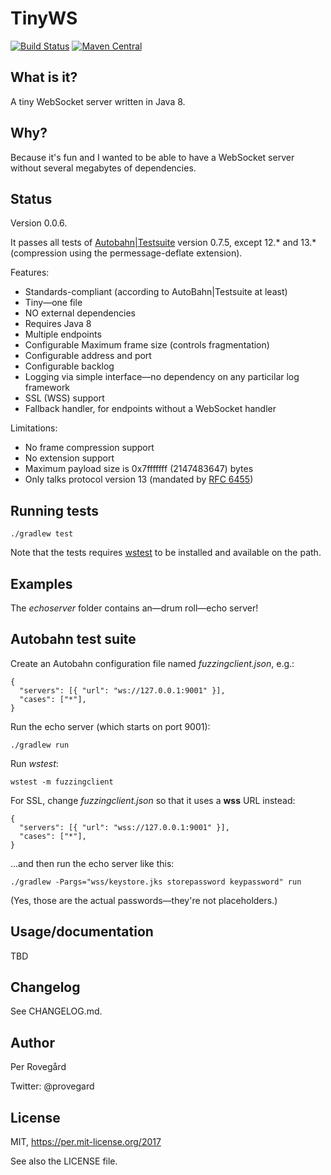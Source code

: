 # TinyWS

[![Build Status](https://travis-ci.org/provegard/tinyws.svg?branch=master)](https://travis-ci.org/provegard/tinyws)
[![Maven Central](https://maven-badges.herokuapp.com/maven-central/com.programmaticallyspeaking/tinyws/badge.svg)](https://maven-badges.herokuapp.com/maven-central/com.programmaticallyspeaking/tinyws)

## What is it?

A tiny WebSocket server written in Java 8.

## Why?

Because it's fun and I wanted to be able to have a WebSocket server without
several megabytes of dependencies.

## Status

Version 0.0.6.

It passes all tests of [Autobahn|Testsuite](https://github.com/crossbario/autobahn-testsuite) version
0.7.5, except 12.\* and 13.\* (compression using the permessage-deflate extension).

Features:

* Standards-compliant (according to AutoBahn|Testsuite at least)
* Tiny&mdash;one file
* NO external dependencies
* Requires Java 8
* Multiple endpoints
* Configurable Maximum frame size (controls fragmentation)
* Configurable address and port
* Configurable backlog
* Logging via simple interface&mdash;no dependency on any particilar log framework
* SSL (WSS) support
* Fallback handler, for endpoints without a WebSocket handler

Limitations:

* No frame compression support
* No extension support
* Maximum payload size is 0x7fffffff (2147483647) bytes
* Only talks protocol version 13 (mandated by [RFC 6455](https://tools.ietf.org/html/rfc6455))

## Running tests

    ./gradlew test
    
Note that the tests requires [wstest](https://github.com/crossbario/autobahn-testsuite) to be
installed and available on the path.
    
## Examples

The _echoserver_ folder contains an&mdash;drum roll&mdash;echo server!

## Autobahn test suite

Create an Autobahn configuration file named _fuzzingclient.json_, e.g.:

    {
      "servers": [{ "url": "ws://127.0.0.1:9001" }],
      "cases": ["*"],
    }

Run the echo server (which starts on port 9001):

    ./gradlew run
    
Run _wstest_:

    wstest -m fuzzingclient

For SSL, change _fuzzingclient.json_ so that it uses a **wss** URL instead:

    {
      "servers": [{ "url": "wss://127.0.0.1:9001" }],
      "cases": ["*"],
    }

...and then run the echo server like this:

    ./gradlew -Pargs="wss/keystore.jks storepassword keypassword" run

(Yes, those are the actual passwords&mdash;they're not placeholders.)
 

## Usage/documentation

TBD

## Changelog

See CHANGELOG.md.

## Author

Per Rovegård

Twitter: @provegard

## License

MIT, https://per.mit-license.org/2017

See also the LICENSE file.

